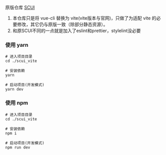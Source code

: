 原版仓库 [SCUI](https://gitee.com/lolicode/scui)

1. 本仓库只是将 vue-cli 替换为 vite(vite版本与官网)，只做了为适配 vite 的必要修改，其它仍与原版一致（除部分静态资源）。
2. 和原SCUI不同的一点就是加入了eslint和prettier，stylelint没必要

### 使用 yarn

```
# 进入项目目录
cd ./scui_vite

# 安装依赖
yarn

# 启动项目(开发模式)
yarn dev
```

### 使用 npm

```
# 进入项目目录
cd ./scui_vite

# 安装依赖
npm i

# 启动项目(开发模式)
npm run dev
```